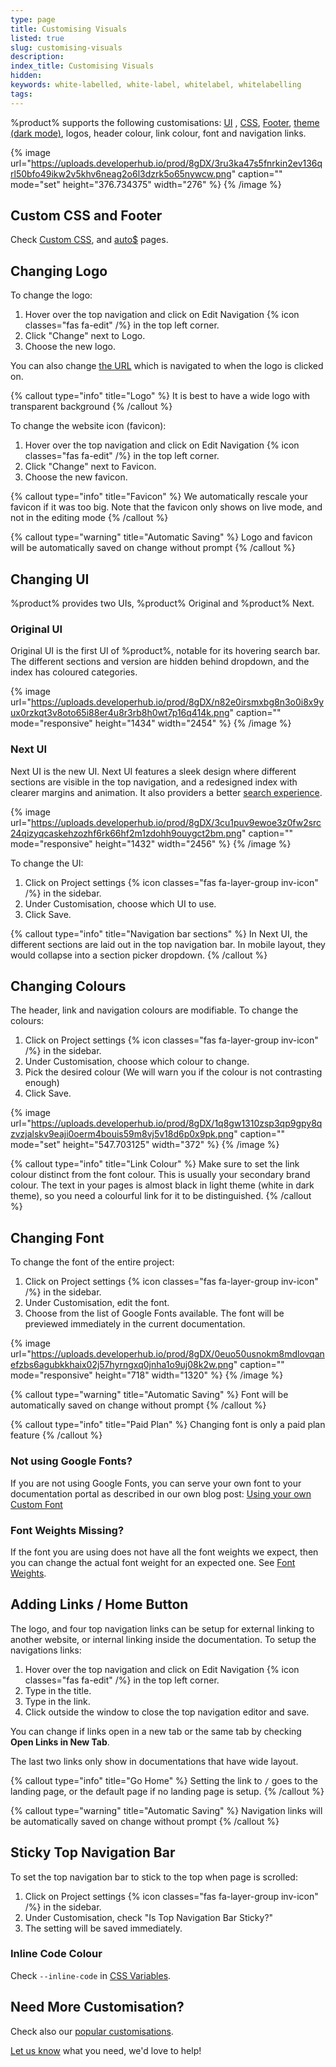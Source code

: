 ```yaml
---
type: page
title: Customising Visuals
listed: true
slug: customising-visuals
description: 
index_title: Customising Visuals
hidden: 
keywords: white-labelled, white-label, whitelabel, whitelabelling
tags: 
---
```



%product% supports the following customisations: [UI](/support-center/customising-visuals#changing-ui) , [CSS](/support-center/custom-css), [Footer](/support-center/custom-footer), [theme (dark mode)](/support-center/theme), logos, header colour, link colour, font and navigation links.


{% image url="https://uploads.developerhub.io/prod/8gDX/3ru3ka47s5fnrkin2ev136qrl50bfo49ikw2v5khv6neag2o6l3dzrk5o65nywcw.png" caption="" mode="set" height="376.734375" width="276" %}
{% /image %}


## Custom CSS and Footer

Check [Custom CSS](/support-center/custom-css), and [auto$](/support-center/custom-footer) pages.

## Changing Logo

To change the logo:

1. Hover over the top navigation and click on Edit Navigation {% icon classes="fas fa-edit" /%} in the top left corner.
2. Click "Change" next to Logo.
3. Choose the new logo.

You can also change [the URL](/support-center/customising-visuals#adding-links--home-button) which is navigated to when the logo is clicked on.


{% callout type="info" title="Logo" %}
It is best to have a wide logo with transparent background
{% /callout %}


To change the website icon (favicon):

1. Hover over the top navigation and click on Edit Navigation {% icon classes="fas fa-edit" /%} in the top left corner.
2. Click "Change" next to Favicon.
3. Choose the new favicon.


{% callout type="info" title="Favicon" %}
We automatically rescale your favicon if it was too big. Note that the favicon only shows on live mode, and not in the editing mode
{% /callout %}



{% callout type="warning" title="Automatic Saving" %}
Logo and favicon will be automatically saved on change without prompt
{% /callout %}


## Changing UI

%product% provides two UIs, %product% Original and %product% Next.

### Original UI

Original UI is the first UI of %product%, notable for its hovering search bar. The different sections and version are hidden behind dropdown, and the index has coloured categories.


{% image url="https://uploads.developerhub.io/prod/8gDX/n82e0irsmxbg8n3o0i8x9yux0rzkqt3v8oto65i88er4u8r3rb8h0wt7p16q414k.png" caption="" mode="responsive" height="1434" width="2454" %}
{% /image %}


### Next UI

Next UI is the new UI. Next UI features a sleek design where different sections are visible in the top navigation, and a redesigned index with clearer margins and animation. It also providers a better [search experience](/support-center/using-search#next-ui-search).


{% image url="https://uploads.developerhub.io/prod/8gDX/3cu1puv9ewoe3z0fw2src24qizyqcaskehzozhf6rk66hf2m1zdohh9ouygct2bm.png" caption="" mode="responsive" height="1432" width="2456" %}
{% /image %}


To change the UI:

1. Click on Project settings {% icon classes="fas fa-layer-group inv-icon" /%} in the sidebar.
2. Under Customisation, choose which UI to use.
3. Click Save.


{% callout type="info" title="Navigation bar sections" %}
In Next UI, the different sections are laid out in the top navigation bar. In mobile layout, they would collapse into a section picker dropdown.
{% /callout %}


## Changing Colours

The header, link and navigation colours are modifiable. To change the colours:

1. Click on Project settings {% icon classes="fas fa-layer-group inv-icon" /%} in the sidebar.
2. Under Customisation, choose which colour to change.
3. Pick the desired colour (We will warn you if the colour is not contrasting enough)
4. Click Save.


{% image url="https://uploads.developerhub.io/prod/8gDX/1q8gw1310zsp3qp9gpy8qzvzjalskv9eaji0oerm4bouis59m8vj5v18d6p0x9pk.png" caption="" mode="set" height="547.703125" width="372" %}
{% /image %}



{% callout type="info" title="Link Colour" %}
Make sure to set the link colour distinct from the font colour. This is usually your secondary brand colour. The text in your pages is almost black in light theme (white in dark theme), so you need a colourful link for it to be distinguished.
{% /callout %}


## Changing Font

To change the font of the entire project:

1. Click on Project settings {% icon classes="fas fa-layer-group inv-icon" /%} in the sidebar.
2. Under Customisation, edit the font.
3. Choose from the list of Google Fonts available. The font will be previewed immediately in the current documentation.


{% image url="https://uploads.developerhub.io/prod/8gDX/0euo50usnokm8mdlovqanefzbs6agubkkhaix02j57hyrngxq0jnha1o9uj08k2w.png" caption="" mode="responsive" height="718" width="1320" %}
{% /image %}



{% callout type="warning" title="Automatic Saving" %}
Font will be automatically saved on change without prompt
{% /callout %}



{% callout type="info" title="Paid Plan" %}
Changing font is only a paid plan feature
{% /callout %}


### Not using Google Fonts?

If you are not using Google Fonts, you can serve your own font to your documentation portal as described in our own blog post: [Using your own Custom Font](https://developerhub.io/blog/using-your-own-font/)

### Font Weights Missing?

If the font you are using does not have all the font weights we expect, then you can change the actual font weight for an expected one. See [Font Weights](/support-center/custom-css#font-weights).

## Adding Links / Home Button

The logo, and four top navigation links can be setup for external linking to another website, or internal linking inside the documentation. To setup the navigations links:

1. Hover over the top navigation and click on Edit Navigation {% icon classes="fas fa-edit" /%} in the top left corner.
2. Type in the title.
3. Type in the link.
4. Click outside the window to close the top navigation editor and save.

You can change if links open in a new tab or the same tab by checking **Open Links in New Tab**.

The last two links only show in documentations that have wide layout.


{% callout type="info" title="Go Home" %}
Setting the link to `/` goes to the landing page, or the default page if no landing page is setup.
{% /callout %}



{% callout type="warning" title="Automatic Saving" %}
Navigation links will be automatically saved on change without prompt
{% /callout %}


## Sticky Top Navigation Bar

To set the top navigation bar to stick to the top when page is scrolled:

1. Click on Project settings {% icon classes="fas fa-layer-group inv-icon" /%} in the sidebar.
2. Under Customisation, check "Is Top Navigation Bar Sticky?"
3. The setting will be saved immediately.

### Inline Code Colour

Check `--inline-code` in [CSS Variables](/support-center/custom-css#css-variables).

## Need More Customisation?

Check also our [popular customisations](/support-center/css-customisations).

[Let us know](/support-center/contact-us) what you need, we'd love to help!

